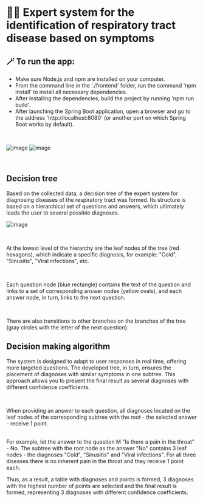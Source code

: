 # 👩‍⚕️ Expert system for the identification of respiratory tract disease based on symptoms

## 🪄 To run the app:
* Make sure Node.js and npm are installed on your computer.
* From the command line in the './frontend' folder, run the command 'npm install' to install all necessary dependencies.
* After installing the dependencies, build the project by running 'npm run build'.
* After launching the Spring Boot application, open a browser and go to the address 'http://localhost:8080' (or another port on which Spring Boot works by default).

<br />

![image](https://drive.google.com/uc?export=view&id=1DXsUJAFv7PFORPaRL9v9bugEZ5UrMHyC)
![image](https://drive.google.com/uc?export=view&id=1C46KW3a6E6G5DZoTHr6xXa4VVHoDx9SE)

<br />

## Decision tree

Based on the collected data, a decision tree of the expert system for diagnosing diseases of the respiratory tract was formed. Its structure is based on a hierarchical set of questions and answers, which ultimately leads the user to several possible diagnoses.

![image](https://drive.google.com/uc?export=view&id=1sdLKPyEVoJ10saxqqY8WR3UcFnu9btu3)

<br />

At the lowest level of the hierarchy are the leaf nodes of the tree (red hexagons), which indicate a specific diagnosis, for example: "Cold", "Sinusitis", "Viral infections", etc.

<br />

Each question node (blue rectangle) contains the text of the question and links to a set of corresponding answer nodes (yellow ovals), and each answer node, in turn, links to the next question.

<br />

There are also transitions to other branches on the branches of the tree (gray circles with the letter of the next question).

## Decision making algorithm

The system is designed to adapt to user responses in real time, offering more targeted questions.
The developed tree, in turn, ensures the placement of diagnoses with similar symptoms in one subtree. This approach allows you to present the final result as several diagnoses with different confidence coefficients.

<br />

When providing an answer to each question, all diagnoses located on the leaf nodes of the corresponding subtree with the root - the selected answer - receive 1 point.

<br />
For example, let the answer to the question M "Is there a pain in the throat" - No. The subtree with the root node as the answer "No" contains 3 leaf nodes - the diagnoses "Cold", "Sinusitis" and "Viral infections". For all three diseases there is no inherent pain in the throat and they receive 1 point each.

<br />

Thus, as a result, a table with diagnoses and points is formed, 3 diagnoses with the highest number of points are selected and the final result is formed, representing 3 diagnoses with different confidence coefficients.
